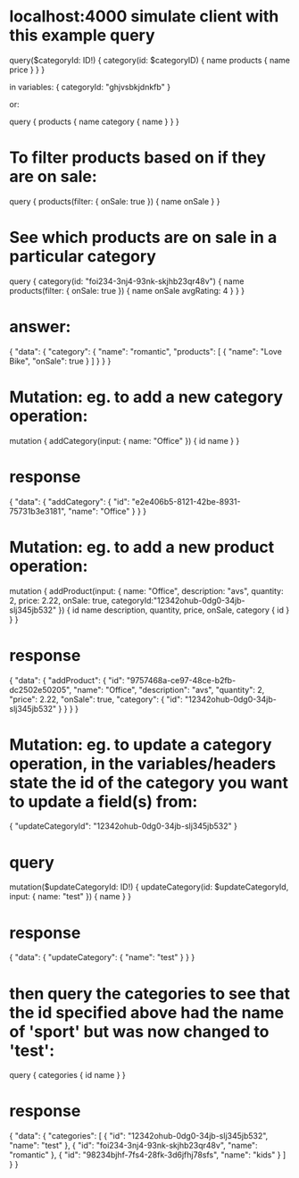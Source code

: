 # localhost:4000 simulate client with this example query

query($categoryId: ID!) {
  category(id: $categoryID) {
    name
    products {
      name
      price
    }
  }
}

in variables:
{
  categoryId: "ghjvsbkjdnkfb"
}

or:

query {
  products {
    name
    category {
      name
    }
  }
}

# To filter products based on if they are on sale:

query {
  products(filter: {
    onSale: true
    }) {
     name
     onSale
   }
}

# See which products are on sale in a particular category 

query {
 category(id: "foi234-3nj4-93nk-skjhb23qr48v") {
   name
   products(filter: {
     onSale: true
   }) {
     name
     onSale
     avgRating: 4
   }
 }
}

# answer:

{
  "data": {
    "category": {
      "name": "romantic",
      "products": [
        {
          "name": "Love Bike",
          "onSale": true
        }
      ]
    }
  }
}

# Mutation: eg. to add a new category operation:

mutation {
  addCategory(input: {
    name: "Office"
  }) {
    id
    name
  }
}

# response

{
  "data": {
    "addCategory": {
      "id": "e2e406b5-8121-42be-8931-75731b3e3181",
      "name": "Office"
    }
  }
}

# Mutation: eg. to add a new product operation:
mutation {
  addProduct(input: {
    name: "Office",
     description: "avs",
      quantity: 2,
      price: 2.22, 
      onSale: true, 
      categoryId:"12342ohub-0dg0-34jb-slj345jb532"
  }) {
    id
    name
    description,
      quantity,
      price, 
      onSale,
      category {
        id
      }
  }
}

# response
{
  "data": {
    "addProduct": {
      "id": "9757468a-ce97-48ce-b2fb-dc2502e50205",
      "name": "Office",
      "description": "avs",
      "quantity": 2,
      "price": 2.22,
      "onSale": true,
      "category": {
        "id": "12342ohub-0dg0-34jb-slj345jb532"
      }
    }
  }
}


# Mutation: eg. to update a category operation, in the variables/headers state the id of the category you want to update a field(s) from:

{
  "updateCategoryId": "12342ohub-0dg0-34jb-slj345jb532"
}

# query
mutation($updateCategoryId: ID!) {
  updateCategory(id: $updateCategoryId, input: {
    name: "test"
  }) {
    name
  }
}

# response

{
  "data": {
    "updateCategory": {
      "name": "test"
    }
  }
}

# then query the categories to see that the id specified above had the name of 'sport' but was now changed to 'test':

query {
  categories {
    id
    name
  }
}

# response 

{
  "data": {
    "categories": [
      {
        "id": "12342ohub-0dg0-34jb-slj345jb532",
        "name": "test"
      },
      {
        "id": "foi234-3nj4-93nk-skjhb23qr48v",
        "name": "romantic"
      },
      {
        "id": "98234bjhf-7fs4-28fk-3d6jfhj78sfs",
        "name": "kids"
      }
    ]
  }
}
